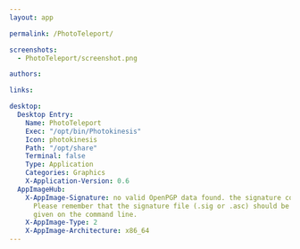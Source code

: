 ```yaml
---
layout: app

permalink: /PhotoTeleport/

screenshots:
  - PhotoTeleport/screenshot.png

authors:

links:

desktop:
  Desktop Entry:
    Name: PhotoTeleport
    Exec: "/opt/bin/Photokinesis"
    Icon: photokinesis
    Path: "/opt/share"
    Terminal: false
    Type: Application
    Categories: Graphics
    X-Application-Version: 0.6
  AppImageHub:
    X-AppImage-Signature: no valid OpenPGP data found. the signature could not be verified.
      Please remember that the signature file (.sig or .asc) should be the first file
      given on the command line.
    X-AppImage-Type: 2
    X-AppImage-Architecture: x86_64
---
```

